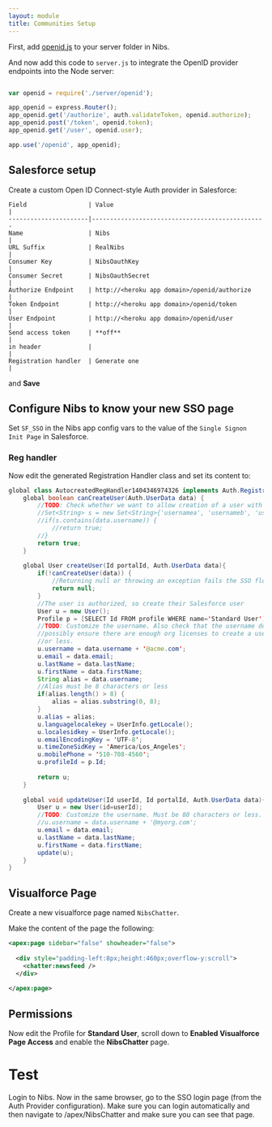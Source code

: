 ```yaml
---
layout: module
title: Communities Setup
---
```


First, add [openid.js](openid.html) to your server folder in Nibs.

And now add this code to `server.js` to integrate the OpenID provider endpoints into the Node server:

```javascript

var openid = require('./server/openid');

app_openid = express.Router();
app_openid.get('/authorize', auth.validateToken, openid.authorize);
app_openid.post('/token', openid.token);
app_openid.get('/user', openid.user);

app.use('/openid', app_openid);
```

## Salesforce setup

Create a custom Open ID Connect-style Auth provider in Salesforce:

```
Field                 | Value                                         | 
----------------------|------------------------------------------------
Name                  | Nibs                                          |
URL Suffix            | RealNibs                                      |
Consumer Key          | NibsOauthKey                                  |
Consumer Secret       | NibsOauthSecret                               |
Authorize Endpoint    | http://<heroku app domain>/openid/authorize   |
Token Endpoint        | http://<heroku app domain>/openid/token       |
User Endpoint         | http://<heroku app domain>/openid/user        |
Send access token     | **off**                                       |
in header             |                                               |
Registration handler  | Generate one                                  |
```

and **Save**

## Configure Nibs to know your new SSO page

Set `SF_SSO` in the Nibs app config vars to the value of the `Single Signon Init Page` in Salesforce.

### Reg handler

Now edit the generated Registration Handler class and set its content to:

```java
global class AutocreatedRegHandler1404346974326 implements Auth.RegistrationHandler{
    global boolean canCreateUser(Auth.UserData data) {
        //TODO: Check whether we want to allow creation of a user with this data
        //Set<String> s = new Set<String>{'usernamea', 'usernameb', 'usernamec'};
        //if(s.contains(data.username)) {
            //return true;
        //}
        return true;
    }
    
    global User createUser(Id portalId, Auth.UserData data){
        if(!canCreateUser(data)) {
            //Returning null or throwing an exception fails the SSO flow
            return null;
        }
        //The user is authorized, so create their Salesforce user
        User u = new User();
        Profile p = [SELECT Id FROM profile WHERE name='Standard User'];
        //TODO: Customize the username. Also check that the username doesn't already exist and
        //possibly ensure there are enough org licenses to create a user. Must be 80 characters
        //or less.
        u.username = data.username + '@acme.com';
        u.email = data.email;
        u.lastName = data.lastName;
        u.firstName = data.firstName;
        String alias = data.username;
        //Alias must be 8 characters or less
        if(alias.length() > 8) {
            alias = alias.substring(0, 8);
        }
        u.alias = alias;
        u.languagelocalekey = UserInfo.getLocale();
        u.localesidkey = UserInfo.getLocale();
        u.emailEncodingKey = 'UTF-8';
        u.timeZoneSidKey = 'America/Los_Angeles';
        u.mobilePhone = '510-708-4560';
        u.profileId = p.Id;
        
        return u;
    }
    
    global void updateUser(Id userId, Id portalId, Auth.UserData data){
        User u = new User(id=userId);
        //TODO: Customize the username. Must be 80 characters or less.
        //u.username = data.username + '@myorg.com';
        u.email = data.email;
        u.lastName = data.lastName;
        u.firstName = data.firstName;
        update(u);
    }
}
```

## Visualforce Page

Create a new visualforce page named `NibsChatter`.

Make the content of the page the following:

```xml
<apex:page sidebar="false" showheader="false">
  
  <div style="padding-left:8px;height:460px;overflow-y:scroll">
    <chatter:newsfeed />
  </div>
  
</apex:page>
```
             
## Permissions

Now edit the Profile for **Standard User**, scroll down to **Enabled Visualforce Page Access** and enable the **NibsChatter** page.

# Test

Login to Nibs. Now in the same browser, go to the SSO login page (from the Auth Provider configuration). Make sure you can login automatically and then navigate to /apex/NibsChatter and make sure you can see that page.


